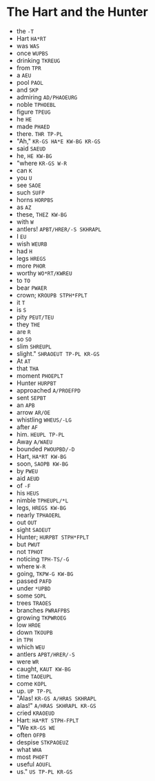 # The Hart and the Hunter

* the `-T`
* Hart `HA*RT`
* was `WAS`
* once `WUPBS`
* drinking `TKREUG`
* from `TPR`
* a `AEU`
* pool `PAOL`
* and `SKP`
* admiring `AD/PHAOEURG`
* noble `TPHOEBL`
* figure `TPEUG`
* he `HE`
* made `PHAED`
* there. `THR TP-PL`
* "Ah," `KR-GS HA*E KW-BG KR-GS`
* said `SAEUD`
* he, `HE KW-BG`
* "where `KR-GS W-R`
* can `K`
* you `U`
* see `SAOE`
* such `SUFP`
* horns `HORPBS`
* as `AZ`
* these, `THEZ KW-BG`
* with `W`
* antlers! `APBT/HRER/-S SKHRAPL`
* I `EU`
* wish `WEURB`
* had `H`
* legs `HREGS`
* more `PHOR`
* worthy `WO*RT/KWREU`
* to `TO`
* bear `PWAER`
* crown; `KROUPB STPH*FPLT`
* it `T`
* is `S`
* pity `PEUT/TEU`
* they `THE`
* are `R`
* so `SO`
* slim `SHREUPL`
* slight." `SHRAOEUT TP-PL KR-GS`
* At `AT`
* that `THA`
* moment `PHOEPLT`
* Hunter `HURPBT`
* approached `A/PROEFPD`
* sent `SEPBT`
* an `APB`
* arrow `AR/OE`
* whistling `WHEUS/-LG`
* after `AF`
* him. `HEUPL TP-PL`
* Away `A/WAEU`
* bounded `PWOUPBD/-D`
* Hart, `HA*RT KW-BG`
* soon, `SAOPB KW-BG`
* by `PWEU`
* aid `AEUD`
* of `-F`
* his `HEUS`
* nimble `TPHEUPL/*L`
* legs, `HREGS KW-BG`
* nearly `TPHAOERL`
* out `OUT`
* sight `SAOEUT`
* Hunter; `HURPBT STPH*FPLT`
* but `PWUT`
* not `TPHOT`
* noticing `TPH-TS/-G`
* where `W-R`
* going, `TKPW-G KW-BG`
* passed `PAFD`
* under `*UPBD`
* some `SOPL`
* trees `TRAOES`
* branches `PWRAFPBS`
* growing `TKPWROEG`
* low `HROE`
* down `TKOUPB`
* in `TPH`
* which `WEU`
* antlers `APBT/HRER/-S`
* were `WR`
* caught, `KAUT KW-BG`
* time `TAOEUPL`
* come `KOPL`
* up. `UP TP-PL`
* "Alas! `KR-GS A/HRAS SKHRAPL`
* alas!" `A/HRAS SKHRAPL KR-GS`
* cried `KRAOEUD`
* Hart: `HA*RT STPH-FPLT`
* "We `KR-GS WE`
* often `OFPB`
* despise `STKPAOEUZ`
* what `WHA`
* most `PHOFT`
* useful `AOUFL`
* us." `US TP-PL KR-GS`
